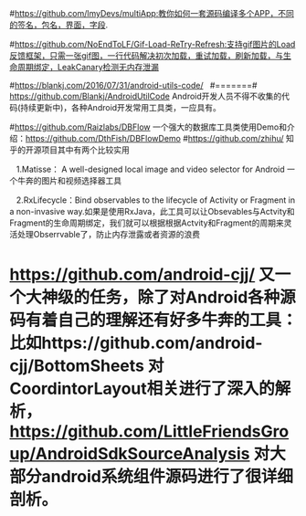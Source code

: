 #https://github.com/lmyDevs/multiApp:教你如何一套源码编译多个APP，不同的签名，包名，界面，字段.

#https://github.com/NoEndToLF/Gif-Load-ReTry-Refresh:支持gif图片的Load反馈框架，只需一张gif图，一行代码解决初次加载，重试加载，刷新加载，与生命周期绑定，LeakCanary检测无内存泄漏

#https://blankj.com/2016/07/31/android-utils-code/   #=======# https://github.com/Blankj/AndroidUtilCode  Android开发人员不得不收集的代码(持续更新中)，各种Android开发常用工具类，一应具有。

#https://github.com/Raizlabs/DBFlow 一个强大的数据库工具类使用Demo和介绍：https://github.com/DthFish/DBFlowDemo
#https://github.com/zhihu/ 知乎的开源项目其中有两个比较实用

    1.Matisse： A well-designed local image and video selector for Android 一个牛奔的图片和视频选择器工具

    2.RxLifecycle：Bind observables to the lifecycle of Activity or Fragment in a non-invasive way.如果是使用RxJava，此工具可以让Obsevables与Actvity和Fragment的生命周期绑定，我们就可以根据根据Actvity和Fragment的周期来灵活处理Obserrvable了，防止内存泄露或者资源的浪费

# https://github.com/android-cjj/ 又一个大神级的任务，除了对Android各种源码有着自己的理解还有好多牛奔的工具：比如https://github.com/android-cjj/BottomSheets 对CoordintorLayout相关进行了深入的解析，https://github.com/LittleFriendsGroup/AndroidSdkSourceAnalysis 对大部分android系统组件源码进行了很详细剖析。


